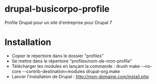 drupal-busicorpo-profile
========================

Profile Drupal pour un site d'entreprise pour Drupal 7

# Installation
* Copier le répertoire dans le dossier "profiles" 
* Se mettre dans le répertoire "profiles/nom-de-mon-profile"
* Télécharger les modules en lançant la commande : drush make --no-core --contrib-destination=modules drupal-org.make
* Lancer l'installation de Drupal : http://mon-domaine.com/install.php
